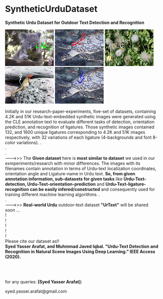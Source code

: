 # SyntheticUrduDataset
<b>Synthetic Urdu Dataset for Outdoor Text Detection and Recognition</b>

<p>
  <img src="SampleImages/21408.jpg" width=160>
 <img src="SampleImages/13291.jpg" width=160>
 <img src="SampleImages/38233.jpg" width=160>
<img src="SampleImages/10874.jpg" width=160>
  <img src="SampleImages/25645.jpg" width=160>

</p>
Initially in our research-paper-experiments, five-set of datasets, containing 4.2K and 51K Urdu-text-embedded synthetic images were generated using the CLE annotation text to evaluate different tasks of detection, orientation prediction, and recognition of ligatures. Those synthetic images contained 132, and 1600 unique ligatures corresponding to 4.2K and 51K images respectively, with 32 variations of each ligature (4-backgrounds and font 8-color variations). 
.<br>
.<br>
.<br>
--->>> The <b>Given dataset</b> here is <b>most similar to dataset</b> we used in our exmperiments/research with minor differences. The images with its filenames contain annotation in terms of Urdu-text localization coordinates, orientation angle and Ligature-name in Urdu text. <b>So, from  given annotation information, sub-datasets for given tasks</b> like <b>Urdu-Text-detection, Urdu-Text-orientation-prediction</b> and <b>Urdu-Text-ligature-recognition can be easily infered/constructed</b> and consequently used for training different machine learning algorithms.
.<br>
.<br>
--->>> <b>Real-world Urdu</b> outdoor-text dataset <b>"UrText"</b> will be shared soon ...

<br>
!<br>
!<br>
!<br>
!<br>
!<br>
Please cite our dataset as!!
<br>
<b>
Syed Yasser Arafat, and Muhmmad Javed Iqbal. "Urdu-Text Detection and Recognition in Natural Scene Images Using Deep Learning." IEEE Access (2020).
</b>
<br>
<br>
<br>
<br>
<div>
  <p> for any queries: <b > [Syed Yasser Arafat]: <syed.yasser.arafat@gmail.com> </b> 
</p>
</div>
syed.yasser.arafat@gmail.com
